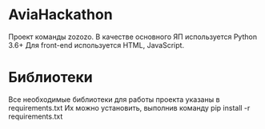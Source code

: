 # AviaHackathon

Проект команды zozozo. В качестве основного ЯП используется Python 3.6+
Для front-end используется HTML, JavaScript. 

# Библиотеки

Все необходимые библиотеки для работы проекта указаны в requirements.txt
Их можно установить, выполнив команду pip install -r requirements.txt
